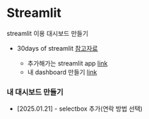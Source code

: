 # Streamlit

streamlit 이용 대시보드 만들기

- 30days of streamlit [참고자료](https://30days.streamlit.app/)

    - 추가해가는 streamlit app [link](https://app-npjougiiaz9kwaftif5jhq.streamlit.app/)
    - 내 dashboard 만들기 [link](https://app-wcvbyamzb5cdzwcsfkni9a.streamlit.app/)



### 내 대시보드 만들기

- [2025.01.21] - selectbox 추가(연락 방법 선택)